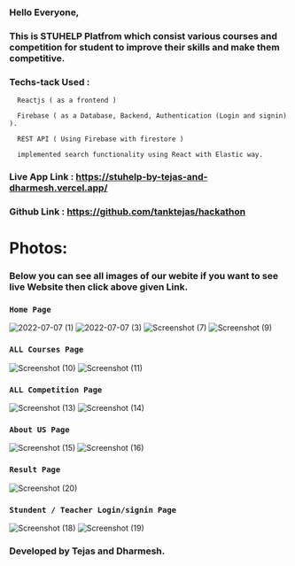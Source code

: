 ### Hello Everyone,

### This is STUHELP Platfrom which consist various courses and competition for student to improve their skills and make them competitive.

### Techs-tack Used :
      Reactjs ( as a frontend ) 
      
      Firebase ( as a Database, Backend, Authentication (Login and signin) ).
      
      REST API ( Using Firebase with firestore )
      
      implemented search functionality using React with Elastic way.

### Live App Link :  https://stuhelp-by-tejas-and-dharmesh.vercel.app/
### Github Link : https://github.com/tanktejas/hackathon

# Photos:

### Below you can see all images of our webite if you want to see live Website then click above given Link.

### `Home Page`

![2022-07-07 (1)](https://user-images.githubusercontent.com/77108255/177699332-31dbe4c4-18cf-4845-b9f2-00a585b5fdfa.png)
![2022-07-07 (3)](https://user-images.githubusercontent.com/77108255/177699390-124177a4-c0f3-4460-98d1-4f0ee569b200.png)
![Screenshot (7)](https://user-images.githubusercontent.com/77108255/177699418-3ce24fb5-a48c-4d9f-9a3c-288d215ed19d.png)
![Screenshot (9)](https://user-images.githubusercontent.com/77108255/177699422-1beef72d-7c09-4351-8d4b-147e82694000.png)

### `ALL Courses Page`

![Screenshot (10)](https://user-images.githubusercontent.com/77108255/177699423-a78e21a9-f471-4611-bf5f-08c7b7c4f227.png)
![Screenshot (11)](https://user-images.githubusercontent.com/77108255/177699430-483dff21-fcd9-4ad5-afcf-02d8ba6763b6.png)

### `ALL Competition Page`

![Screenshot (13)](https://user-images.githubusercontent.com/77108255/177699436-f1b35460-e527-481a-96e4-5255f70d44eb.png)
![Screenshot (14)](https://user-images.githubusercontent.com/77108255/177699437-2b0e5eb3-4245-4045-b36c-d22ca3ed88c5.png)

### `About US Page`
 
![Screenshot (15)](https://user-images.githubusercontent.com/77108255/177700232-49b9334c-1de4-4c0d-8614-21b53d4aed17.png)
![Screenshot (16)](https://user-images.githubusercontent.com/77108255/177700248-55032d39-dbff-48d4-a555-713fc22809b5.png)

 
### `Result Page`
![Screenshot (20)](https://user-images.githubusercontent.com/77108255/177704612-aa13175d-168b-4463-a0db-02942ee173dc.png)

 
### `Stundent / Teacher Login/signin Page`

![Screenshot (18)](https://user-images.githubusercontent.com/77108255/177699456-94434212-efb1-475b-bc79-f839d40bb8f4.png)
![Screenshot (19)](https://user-images.githubusercontent.com/77108255/177699461-f5a9c825-e483-4019-b2cf-f1dcf068f6b2.png)


### Developed by Tejas and Dharmesh.

